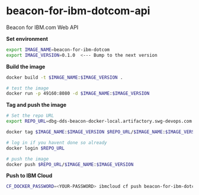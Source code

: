# beacon-for-ibm-dotcom-api
Beacon for IBM.com Web API

**Set environment**
```bash
export IMAGE_NAME=beacon-for-ibm-dotcom
export IMAGE_VERSION=0.1.0  <--- Bump to the next version
```

**Build the image**
```bash
docker build -t $IMAGE_NAME:$IMAGE_VERSION .

# test the image
docker run -p 49160:8080 -d $IMAGE_NAME:$IMAGE_VERSION
```

**Tag and push the image**
```bash
# Set the repo URL
export REPO_URL=dbg-dds-beacon-docker-local.artifactory.swg-devops.com

docker tag $IMAGE_NAME:$IMAGE_VERSION $REPO_URL/$IMAGE_NAME:$IMAGE_VERSION

# log in if you havent done so already
docker login $REPO_URL

# push the image
docker push $REPO_URL/$IMAGE_NAME:$IMAGE_VERSION
```

**Push to IBM Cloud**
```bash
CF_DOCKER_PASSWORD=<YOUR-PASSWORD> ibmcloud cf push beacon-for-ibm-dotcom-api -f manifest.yml
```
